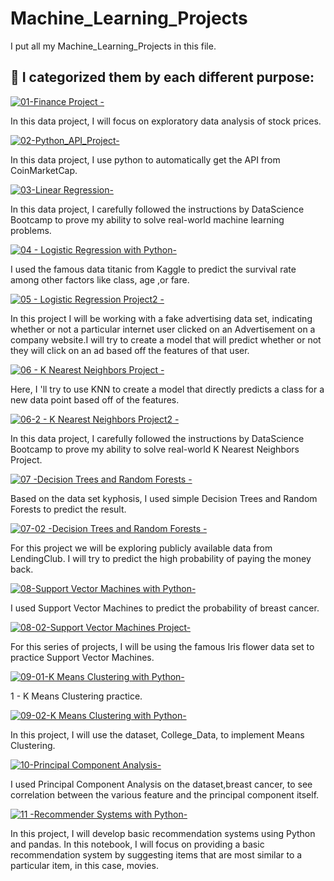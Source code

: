 
# Machine_Learning_Projects

I put all my Machine_Learning_Projects in this file.





## 🔗 I categorized  them by each different purpose:
[![01-Finance Project -](https://img.shields.io/badge/project-01--Finance%20Project-red)](https://github.com/Matt-Chang/Machine_Learning_Projects/blob/main/01-Finance%20Project%20-%20Solutions.ipynb)

In this data project, I will focus on exploratory data analysis of stock prices.


[![02-Python_API_Project-](https://img.shields.io/badge/project-02--%20Python__API__Project-red)](https://github.com/Matt-Chang/Machine_Learning_Projects/blob/main/02_Python_API_Project.ipynb)

In this data project, I use python to automatically get the API from CoinMarketCap.


[![03-Linear Regression-](https://img.shields.io/badge/project-03--Linear%20Regression-red)](https://github.com/Matt-Chang/Machine_Learning_Projects/blob/main/03-Linear%20Regression%20Project.ipynb)

In this data project, I carefully followed the instructions by DataScience Bootcamp to prove my ability to solve real-world machine learning problems.


[![04 - Logistic Regression with Python-](https://img.shields.io/badge/project-04%20--%20Logistic%20Regression%20with%20Python-red)](https://github.com/Matt-Chang/Machine_Learning_Projects/blob/main/04%20-%20Logistic%20Regression%20with%20Python.ipynb)

I used the famous data titanic from Kaggle to predict the survival rate among other factors like class, age ,or fare.


[![05 - Logistic Regression Project2 -](https://img.shields.io/badge/project-05--Logistic%20Regression%20Project2-red)](https://github.com/Matt-Chang/Machine_Learning_Projects/blob/main/05-Logistic%20Regression%20Project%20-%20Solutions.ipynb)

In this project I will be working with a fake advertising data set, indicating whether or not a particular internet user clicked on an Advertisement on a company website.I will try to create a model that will predict whether or not they will click on an ad based off the features of that user.


[![06 - K Nearest Neighbors Project -](https://img.shields.io/badge/project-06--K%20Nearest%20Neighbors-red)](https://github.com/Matt-Chang/Machine_Learning_Projects/blob/main/06-K%20Nearest%20Neighbors%20with%20Python.ipynb)

Here, I 'll try to use KNN to create a model that directly predicts a class for a new data point based off of the features.

[![06-2 - K Nearest Neighbors Project2 -](https://img.shields.io/badge/project-06--2--K%20Nearest%20Neighbors%20Project-red)](https://github.com/Matt-Chang/Machine_Learning_Projects/blob/main/06-2-K%20Nearest%20Neighbors%20Project.ipynb)

In this data project, I carefully followed the instructions by DataScience Bootcamp to prove my ability to solve real-world K Nearest Neighbors Project.

[![07 -Decision Trees and Random Forests -](https://img.shields.io/badge/project-07--Decision%20Trees%20and%20Random%20Forests-red)](https://github.com/Matt-Chang/Machine_Learning_Projects/blob/main/07-Decision%20Trees%20and%20Random%20Forests%20in%20Python.ipynb)

Based on the data set kyphosis, I used simple Decision Trees and Random Forests to predict the result.

[![07-02 -Decision Trees and Random Forests -](https://img.shields.io/badge/project-07--2--Decision%20Trees%20and%20Random%20Forest-red)](https://github.com/Matt-Chang/Machine_Learning_Projects/blob/main/07-2-Decision%20Trees%20and%20Random%20Forest%20Project.ipynb)

For this project we will be exploring publicly available data from LendingClub. I will try to predict the high probability of paying the money back.

[![08-Support Vector Machines with Python-](https://img.shields.io/badge/project-08--Support%20Vector%20Machines%20with%20Python-red)](https://github.com/Matt-Chang/Machine_Learning_Projects/blob/main/08-Support%20Vector%20Machines%20with%20Python.ipynb)

I used Support Vector Machines to predict the probability of breast cancer.

[![08-02-Support Vector Machines Project-](https://img.shields.io/badge/project-08--02--Support%20Vector%20Machines%20Project-red)](https://github.com/Matt-Chang/Machine_Learning_Projects/blob/main/08-02-Support%20Vector%20Machines%20Project.ipynb)

For this series of projects, I will be using the famous Iris flower data set to practice Support Vector Machines.


[![09-01-K Means Clustering with Python-](https://img.shields.io/badge/project-09--01--K%20Means%20Clustering%20with%20Python-red)](https://github.com/Matt-Chang/Machine_Learning_Projects/blob/main/09-01-K%20Means%20Clustering%20with%20Python..ipynb)

1 - K Means Clustering practice.

[![09-02-K Means Clustering with Python-](https://img.shields.io/badge/project-09--02--K%20Means%20Clustering-red)](https://github.com/Matt-Chang/Machine_Learning_Projects/blob/main/09-02-K%20Means%20Clustering%20Project.ipynb)

In this project, I will use the dataset, College_Data, to implement Means Clustering.

[![10-Principal Component Analysis-](https://img.shields.io/badge/project-010--Principal%20Component%20Analysis-red)](https://github.com/Matt-Chang/Machine_Learning_Projects/blob/main/010-Principal%20Component%20Analysis.ipynb)

I used Principal Component Analysis on the dataset,breast cancer, to see correlation between the various feature and the principal component itself.


[![11 -Recommender Systems with Python-](https://img.shields.io/badge/project-011--%20Recommender%20Systems%20with%20Python-red)](https://github.com/Matt-Chang/Machine_Learning_Projects/blob/main/011-%20Recommender%20Systems%20with%20Python.ipynb)

In this project, I will develop basic recommendation systems using Python and pandas.
In this notebook, I will focus on providing a basic recommendation system by suggesting items that are most similar to a particular item, in this case, movies.


